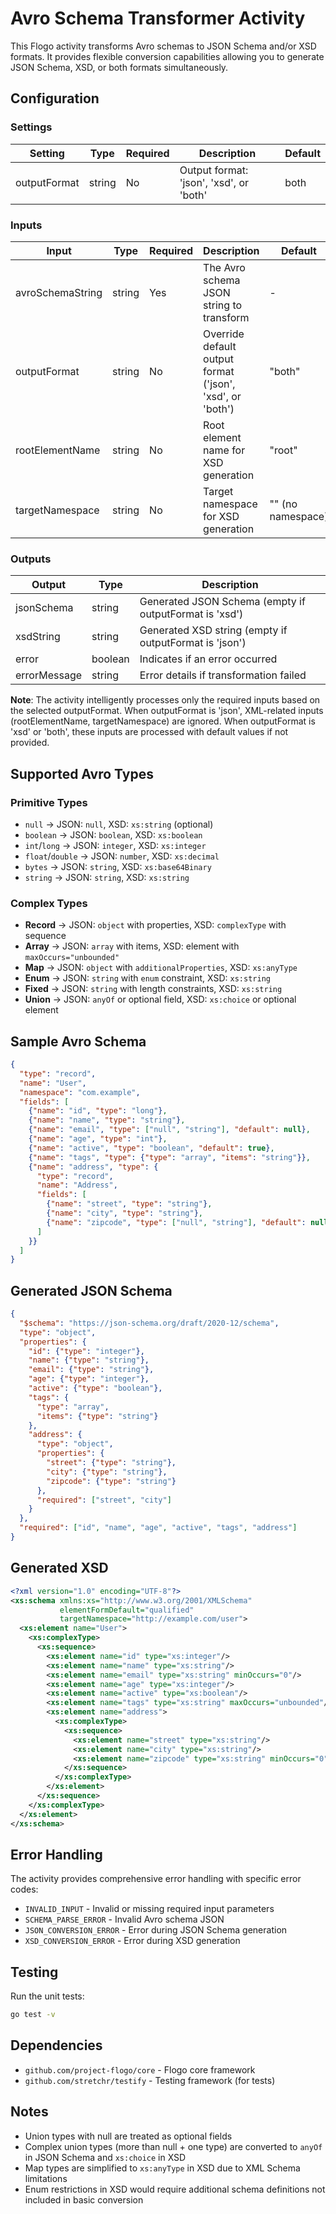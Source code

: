 # Avro Schema Transformer Activity

This Flogo activity transforms Avro schemas to JSON Schema and/or XSD formats. It provides flexible conversion capabilities allowing you to generate JSON Schema, XSD, or both formats simultaneously.

## Configuration

### Settings

| Setting | Type | Required | Description | Default |
|---------|------|----------|-------------|---------|
| outputFormat | string | No | Output format: 'json', 'xsd', or 'both' | both |

### Inputs

| Input | Type | Required | Description | Default |
|-------|------|----------|-------------|---------|
| avroSchemaString | string | Yes | The Avro schema JSON string to transform | - |
| outputFormat | string | No | Override default output format ('json', 'xsd', or 'both') | "both" |
| rootElementName | string | No | Root element name for XSD generation | "root" |
| targetNamespace | string | No | Target namespace for XSD generation | "" (no namespace) |

### Outputs

| Output | Type | Description |
|--------|------|-------------|
| jsonSchema | string | Generated JSON Schema (empty if outputFormat is 'xsd') |
| xsdString | string | Generated XSD string (empty if outputFormat is 'json') |
| error | boolean | Indicates if an error occurred |
| errorMessage | string | Error details if transformation failed |

**Note**: The activity intelligently processes only the required inputs based on the selected outputFormat. When outputFormat is 'json', XML-related inputs (rootElementName, targetNamespace) are ignored. When outputFormat is 'xsd' or 'both', these inputs are processed with default values if not provided.


## Supported Avro Types

### Primitive Types
- `null` → JSON: `null`, XSD: `xs:string` (optional)
- `boolean` → JSON: `boolean`, XSD: `xs:boolean`
- `int`/`long` → JSON: `integer`, XSD: `xs:integer`
- `float`/`double` → JSON: `number`, XSD: `xs:decimal`
- `bytes` → JSON: `string`, XSD: `xs:base64Binary`
- `string` → JSON: `string`, XSD: `xs:string`

### Complex Types
- **Record** → JSON: `object` with properties, XSD: `complexType` with sequence
- **Array** → JSON: `array` with items, XSD: element with `maxOccurs="unbounded"`
- **Map** → JSON: `object` with `additionalProperties`, XSD: `xs:anyType`
- **Enum** → JSON: `string` with `enum` constraint, XSD: `xs:string`
- **Fixed** → JSON: `string` with length constraints, XSD: `xs:string`
- **Union** → JSON: `anyOf` or optional field, XSD: `xs:choice` or optional element

## Sample Avro Schema

```json
{
  "type": "record",
  "name": "User",
  "namespace": "com.example",
  "fields": [
    {"name": "id", "type": "long"},
    {"name": "name", "type": "string"},
    {"name": "email", "type": ["null", "string"], "default": null},
    {"name": "age", "type": "int"},
    {"name": "active", "type": "boolean", "default": true},
    {"name": "tags", "type": {"type": "array", "items": "string"}},
    {"name": "address", "type": {
      "type": "record",
      "name": "Address",
      "fields": [
        {"name": "street", "type": "string"},
        {"name": "city", "type": "string"},
        {"name": "zipcode", "type": ["null", "string"], "default": null}
      ]
    }}
  ]
}
```

## Generated JSON Schema

```json
{
  "$schema": "https://json-schema.org/draft/2020-12/schema",
  "type": "object",
  "properties": {
    "id": {"type": "integer"},
    "name": {"type": "string"},
    "email": {"type": "string"},
    "age": {"type": "integer"},
    "active": {"type": "boolean"},
    "tags": {
      "type": "array",
      "items": {"type": "string"}
    },
    "address": {
      "type": "object",
      "properties": {
        "street": {"type": "string"},
        "city": {"type": "string"},
        "zipcode": {"type": "string"}
      },
      "required": ["street", "city"]
    }
  },
  "required": ["id", "name", "age", "active", "tags", "address"]
}
```

## Generated XSD

```xml
<?xml version="1.0" encoding="UTF-8"?>
<xs:schema xmlns:xs="http://www.w3.org/2001/XMLSchema" 
           elementFormDefault="qualified" 
           targetNamespace="http://example.com/user">
  <xs:element name="User">
    <xs:complexType>
      <xs:sequence>
        <xs:element name="id" type="xs:integer"/>
        <xs:element name="name" type="xs:string"/>
        <xs:element name="email" type="xs:string" minOccurs="0"/>
        <xs:element name="age" type="xs:integer"/>
        <xs:element name="active" type="xs:boolean"/>
        <xs:element name="tags" type="xs:string" maxOccurs="unbounded"/>
        <xs:element name="address">
          <xs:complexType>
            <xs:sequence>
              <xs:element name="street" type="xs:string"/>
              <xs:element name="city" type="xs:string"/>
              <xs:element name="zipcode" type="xs:string" minOccurs="0"/>
            </xs:sequence>
          </xs:complexType>
        </xs:element>
      </xs:sequence>
    </xs:complexType>
  </xs:element>
</xs:schema>
```

## Error Handling

The activity provides comprehensive error handling with specific error codes:

- `INVALID_INPUT` - Invalid or missing required input parameters
- `SCHEMA_PARSE_ERROR` - Invalid Avro schema JSON
- `JSON_CONVERSION_ERROR` - Error during JSON Schema generation
- `XSD_CONVERSION_ERROR` - Error during XSD generation

## Testing

Run the unit tests:

```bash
go test -v
```

## Dependencies

- `github.com/project-flogo/core` - Flogo core framework
- `github.com/stretchr/testify` - Testing framework (for tests)

## Notes

- Union types with null are treated as optional fields
- Complex union types (more than null + one type) are converted to `anyOf` in JSON Schema and `xs:choice` in XSD
- Map types are simplified to `xs:anyType` in XSD due to XML Schema limitations
- Enum restrictions in XSD would require additional schema definitions not included in basic conversion

